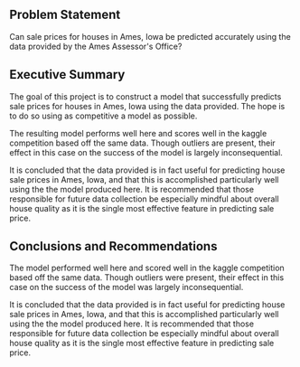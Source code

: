 ## Problem Statement
Can sale prices for houses in Ames, Iowa be predicted accurately using the data provided by the Ames Assessor's Office?

## Executive Summary
The goal of this project is to construct a model that successfully predicts sale prices for houses in Ames, Iowa using the data provided. The hope is to do so using as competitive a model as possible.

The resulting model performs well here and scores well in the kaggle competition based off the same data. Though outliers are present, their effect in this case on the success of the model is largely inconsequential.

It is concluded that the data provided is in fact useful for predicting house sale prices in Ames, Iowa, and that this is accomplished particularly well using the the model produced here. It is recommended that those responsible for future data collection be especially mindful about overall house quality as it is the single most effective feature in predicting sale price.

## Conclusions and Recommendations

The model performed well here and scored well in the kaggle competition based off the same data. Though outliers were present, their effect in this case on the success of the model was largely inconsequential.    

It is concluded that the data provided is in fact useful for predicting house sale prices in Ames, Iowa, and that this is accomplished particularly well using the the model produced here. It is recommended that those responsible for future data collection be especially mindful about overall house quality as it is the single most effective feature in predicting sale price.